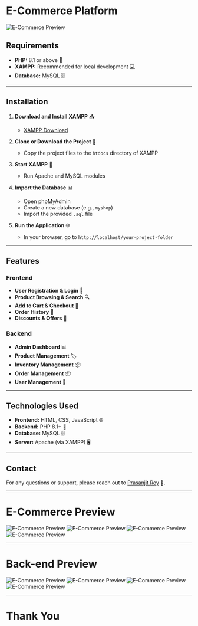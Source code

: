 # E-Commerce Platform

![E-Commerce Preview](https://github.com/iPrasanjitRoy/E-Commerce-/blob/main/assets/1.png)

## Requirements
- **PHP:** 8.1 or above 🐘
- **XAMPP:** Recommended for local development 💻
- **Database:** MySQL 🗄️

---

## Installation
1. **Download and Install XAMPP** 📥
   - [XAMPP Download](https://www.apachefriends.org/index.html)

2. **Clone or Download the Project** 📂
   - Copy the project files to the `htdocs` directory of XAMPP

3. **Start XAMPP** 🚀
   - Run Apache and MySQL modules

4. **Import the Database** 📊
   - Open phpMyAdmin
   - Create a new database (e.g., `myshop`)
   - Import the provided `.sql` file

5. **Run the Application** 🌐
   - In your browser, go to `http://localhost/your-project-folder`

---

## Features
### Frontend
- **User  Registration & Login** 🔑
- **Product Browsing & Search** 🔍
- **Add to Cart & Checkout** 🛒
- **Order History** 📜
- **Discounts & Offers** 💸

### Backend
- **Admin Dashboard** 📊
- **Product Management** 🏷️
- **Inventory Management** 📦
- **Order Management** 📦
- **User  Management** 👤

---

## Technologies Used
- **Frontend:** HTML, CSS, JavaScript 🌐
- **Backend:** PHP 8.1+ 🐘
- **Database:** MySQL 🗄️
- **Server:** Apache (via XAMPP) 🖥️

---

## Contact
For any questions or support, please reach out to [Prasanjit Roy](mailto:hiprasanjitroy@gmail.com) 📧.

---
# E-Commerce Preview
![E-Commerce Preview](https://github.com/iPrasanjitRoy/E-Commerce-/blob/main/assets/2.png)
![E-Commerce Preview](https://github.com/iPrasanjitRoy/E-Commerce-/blob/main/assets/3.png)
![E-Commerce Preview](https://github.com/iPrasanjitRoy/E-Commerce-/blob/main/assets/4.png)
![E-Commerce Preview](https://github.com/iPrasanjitRoy/E-Commerce-/blob/main/assets/5.png)

---
# Back-end Preview
![E-Commerce Preview](https://github.com/iPrasanjitRoy/E-Commerce-/blob/main/assets/6.png)
![E-Commerce Preview](https://github.com/iPrasanjitRoy/E-Commerce-/blob/main/assets/7.png)
![E-Commerce Preview](https://github.com/iPrasanjitRoy/E-Commerce-/blob/main/assets/8.png)
![E-Commerce Preview](https://github.com/iPrasanjitRoy/E-Commerce-/blob/main/assets/9.png)

---
# Thank You
